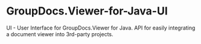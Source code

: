 # GroupDocs.Viewer-for-Java-UI
UI - User Interface for GroupDocs.Viewer for Java. API for easily integrating a document viewer into 3rd-party projects.
